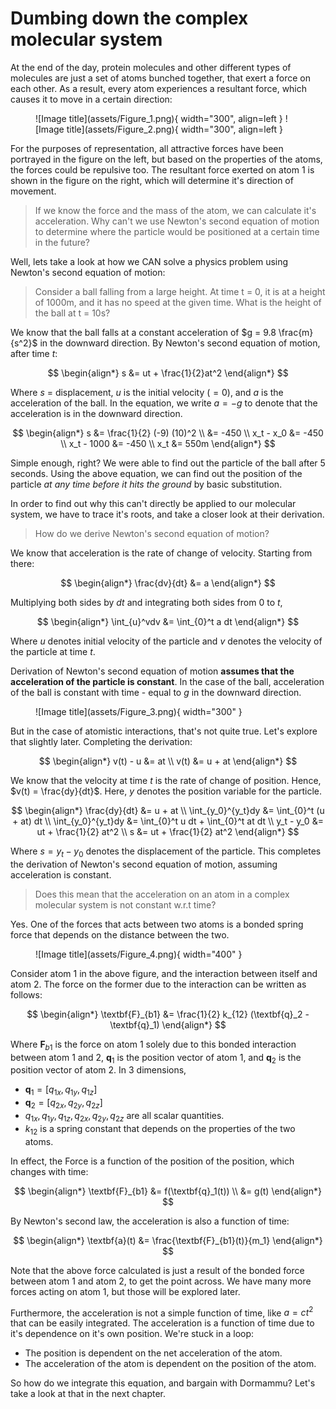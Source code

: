 # Dumbing down the complex molecular system

At the end of the day, protein molecules and other different types of molecules are just a set of atoms bunched together, that exert a force on each other. As a result, every atom experiences a resultant force, which causes it to move in a certain direction:

<figure markdown="span">
  ![Image title](assets/Figure_1.png){ width="300", align=left }
  ![Image title](assets/Figure_2.png){ width="300", align=left }
</figure>


For the purposes of representation, all attractive forces have been portrayed in the figure on the left, but based on the properties of the atoms, the forces could be repulsive too. The resultant force exerted on atom 1 is shown in the figure on the right, which will determine it's direction of movement.

> If we know the force and the mass of the atom, we can calculate it's acceleration. Why can't we use Newton's second equation of motion to determine where the particle would be positioned at a certain time in the future?

Well, lets take a look at how we CAN solve a physics problem using Newton's second equation of motion:

> Consider a ball falling from a large height. At time t = 0, it is at a height of 1000m, and it has no speed at the given time. What is the height of the ball at t = 10s?

We know that the ball falls at a constant acceleration of $g = 9.8 \frac{m}{s^2}$ in the downward direction. By Newton's second equation of motion, after time $t$:

$$
\begin{align*}
s &= ut + \frac{1}{2}at^2
\end{align*}
$$

Where $s$ = displacement, $u$ is the initial velocity $(= 0)$, and $a$ is the acceleration of the ball. In the equation, we write $a = -g$ to denote that the acceleration is in the downward direction.

$$
\begin{align*}
s &= \frac{1}{2} (-9) (10)^2 \\
&= -450 \\
x_t - x_0 &= -450 \\
x_t - 1000 &= -450 \\
x_t &= 550m
\end{align*}
$$

Simple enough, right? We were able to find out the particle of the ball after 5 seconds. Using the above equation, we can find out the position of the particle *at any time before it hits the ground* by basic substitution.

In order to find out why this can't directly be applied to our molecular system, we have to trace it's roots, and take a closer look at their derivation.

> How do we derive Newton's second equation of motion?

We know that acceleration is the rate of change of velocity. Starting from there:

$$
\begin{align*}
\frac{dv}{dt} &= a 
\end{align*}
$$

Multiplying both sides by $dt$ and integrating both sides from $0$ to $t$,

$$
\begin{align*}
\int_{u}^vdv &= \int_{0}^t a dt 
\end{align*}
$$

Where $u$ denotes initial velocity of the particle and $v$ denotes the velocity of the particle at time $t$.

Derivation of Newton's second equation of motion **assumes that the acceleration of the particle is constant**. In the case of the ball, acceleration of the ball is constant with time - equal to $g$ in the downward direction.


<figure markdown="span">
  ![Image title](assets/Figure_3.png){ width="300" }
</figure>

But in the case of atomistic interactions, that's not quite true. Let's explore that slightly later. Completing the derivation:

$$
\begin{align*}
v(t) - u &= at \\
v(t) &= u + at
\end{align*}
$$

We know that the velocity at time $t$ is the rate of change of position. Hence, $v(t) = \frac{dy}{dt}$. Here, $y$ denotes the position variable for the particle.

$$
\begin{align*}
\frac{dy}{dt} &= u + at \\
\int_{y_0}^{y_t}dy &= \int_{0}^t (u + at) dt \\
\int_{y_0}^{y_t}dy &= \int_{0}^t u dt + \int_{0}^t at dt \\
y_t - y_0 &= ut + \frac{1}{2} at^2 \\
s &= ut + \frac{1}{2} at^2
\end{align*}
$$

Where $s = y_t - y_0$ denotes the displacement of the particle. This completes the derivation of Newton's second equation of motion, assuming acceleration is constant.

> Does this mean that the acceleration on an atom in a complex molecular system is not constant w.r.t time?

Yes. One of the forces that acts between two atoms is a bonded spring force that depends on the distance between the two. 

<figure markdown="span">
    ![Image title](assets/Figure_4.png){ width="400" }
</figure>

Consider atom 1 in the above figure, and the interaction between itself and atom 2. The force on the former due to the interaction can be written as follows:

$$
\begin{align*}
\textbf{F}_{b1} &= \frac{1}{2} k_{12} (\textbf{q}_2 - \textbf{q}_1)
\end{align*}
$$

Where $\textbf{F}_{b1}$ is the force on atom 1 solely due to this bonded interaction between atom 1 and 2, $\textbf{q}_1$ is the position vector of atom 1, and $\textbf{q}_2$ is the position vector of atom 2. In 3 dimensions, 

- $\textbf{q}_1 = [q_{1x}, q_{1y}, q_{1z}]$
- $\textbf{q}_2 = [q_{2x}, q_{2y}, q_{2z}]$
- $q_{1x}, q_{1y}, q_{1z}, q_{2x}, q_{2y}, q_{2z}$ are all scalar quantities.
- $k_{12}$ is a spring constant that depends on the properties of the two atoms.

In effect, the Force is a function of the position of the position, which changes with time:

$$
\begin{align*}
\textbf{F}_{b1} &= f(\textbf{q}_1(t)) \\
&= g(t)
\end{align*}
$$

By Newton's second law, the acceleration is also a function of time:

$$
\begin{align*}
\textbf{a}(t) &= \frac{\textbf{F}_{b1}(t)}{m_1}
\end{align*}
$$

Note that the above force calculated is just a result of the bonded force between atom 1 and atom 2, to get the point across. We have many more forces acting on atom 1, but those will be explored later.

Furthermore, the acceleration is not a simple function of time, like $a = c t^2$ that can be easily integrated. The acceleration is a function of time due to it's dependence on it's own position. We're stuck in a loop:

- The position is dependent on the net acceleration of the atom.
- The acceleration of the atom is dependent on the position of the atom.

So how do we integrate this equation, and bargain with Dormammu? Let's take a look at that in the next chapter.
